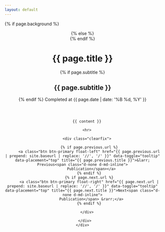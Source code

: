 ```yaml
---
layout: default
---
```


<!-- Page Header -->
{% if page.background %}
<header class="masthead" style="background-image: url('{{ page.background | prepend: site.baseurl | replace: '//', '/' }}')">
  {% else %}
  <header class="masthead">
    {% endif %}
    <div class="overlay"></div>
    <div class="container">
      <div class="row">
        <div class="col-lg-8 col-md-10 mx-auto">
          <div class="project-heading">
            <h1>{{ page.title }}</h1>
            {% if page.subtitle %}
            <h2 class="subheading">{{ page.subtitle }}</h2>
            {% endif %}
            <span class="meta">
              Completed at {{ page.date | date: '%B %d, %Y' }}
            </span>
          </div>
        </div>
      </div>
    </div>
  </header>

  <div class="container">
    <div class="row">
      <div class="col-lg-8 col-md-10 mx-auto">

        {{ content }}

        <hr>

        <div class="clearfix">

          {% if page.previous.url %}
          <a class="btn btn-primary float-left" href="{{ page.previous.url | prepend: site.baseurl | replace: '//', '/' }}" data-toggle="tooltip" data-placement="top" title="{{ page.previous.title }}">&larr; Previous<span class="d-none d-md-inline">
            Publication</span></a>
          {% endif %}
          {% if page.next.url %}
          <a class="btn btn-primary float-right" href="{{ page.next.url | prepend: site.baseurl | replace: '//', '/' }}" data-toggle="tooltip" data-placement="top" title="{{ page.next.title }}">Next<span class="d-none d-md-inline">
            Publication</span> &rarr;</a>
          {% endif %}

        </div>

      </div>
    </div>
  </div>
